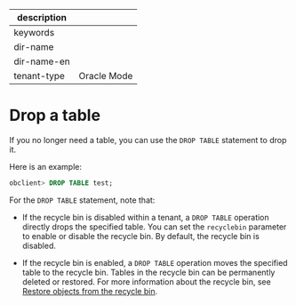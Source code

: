 |description||
|---|---|
|keywords||
|dir-name||
|dir-name-en||
|tenant-type|Oracle Mode|

# Drop a table

If you no longer need a table, you can use the `DROP TABLE` statement to drop it.

Here is an example:

```sql
obclient> DROP TABLE test;
```

For the `DROP TABLE` statement, note that:

* If the recycle bin is disabled within a tenant, a `DROP TABLE` operation directly drops the specified table. You can set the `recyclebin` parameter to enable or disable the recycle bin. By default, the recycle bin is disabled.

* If the recycle bin is enabled, a `DROP TABLE` operation moves the specified table to the recycle bin. Tables in the recycle bin can be permanently deleted or restored. For more information about the recycle bin, see [Restore objects from the recycle bin](../../../../600.manage/400.high-availability/500.recyclebin-management/400.restore-the-recyclebin-objects.md).

